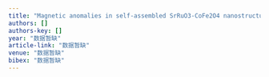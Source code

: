 ```yaml
---
title: "Magnetic anomalies in self-assembled SrRuO3-CoFe2O4 nanostructures studied by Raman spectroscopy"
authors: []
authors-key: []
year: "数据暂缺"
article-link: "数据暂缺"
venue: "数据暂缺"
bibex: "数据暂缺"
---
```

